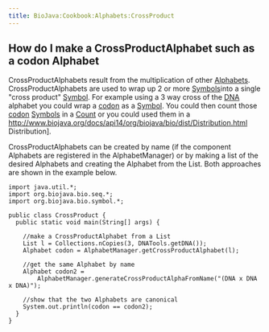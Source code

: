 ```yaml
---
title: BioJava:Cookbook:Alphabets:CrossProduct
---
```


How do I make a CrossProductAlphabet such as a codon Alphabet
-------------------------------------------------------------

CrossProductAlphabets result from the multiplication of other
[Alphabets](http://www.biojava.org/docs/api14/org/biojava/bio/symbol/Alphabet.html).
CrossProductAlphabets are used to wrap up 2 or more
[Symbols](http://www.biojava.org/docs/api14/org/biojava/bio/symbol/Symbol.html)into
a single "cross product"
[Symbol](http://www.biojava.org/docs/api14/org/biojava/bio/symbol/Symbol.html).
For example using a 3 way cross of the [DNA](wp:DNA "wikilink") alphabet
you could wrap a [codon](wp:codon "wikilink") as a
[Symbol](http://www.biojava.org/docs/api14/org/biojava/bio/symbol/Symbol.html).
You could then count those [codon](wp:codon "wikilink")
[Symbols](http://www.biojava.org/docs/api14/org/biojava/bio/symbol/Symbol.html)
in a
[Count](http://www.biojava.org/docs/api14/org/biojava/bio/dist/Count.html)
or you could used them in a
<http://www.biojava.org/docs/api14/org/biojava/bio/dist/Distribution.html>
Distribution].

CrossProductAlphabets can be created by name (if the component Alphabets
are registered in the AlphabetManager) or by making a list of the
desired Alphabets and creating the Alphabet from the List. Both
approaches are shown in the example below.

    import java.util.*;
    import org.biojava.bio.seq.*;
    import org.biojava.bio.symbol.*;

    public class CrossProduct {
      public static void main(String[] args) {

        //make a CrossProductAlphabet from a List
        List l = Collections.nCopies(3, DNATools.getDNA());
        Alphabet codon = AlphabetManager.getCrossProductAlphabet(l);

        //get the same Alphabet by name
        Alphabet codon2 =
            AlphabetManager.generateCrossProductAlphaFromName("(DNA x DNA x DNA)");

        //show that the two Alphabets are canonical
        System.out.println(codon == codon2);
      }
    }
